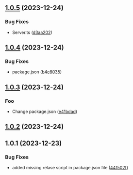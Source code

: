 

## [1.0.5](https://github.com/resatyavcin/erp-server/compare/1.0.4...1.0.5) (2023-12-24)


### Bug Fixes

* Server.ts ([d3aa202](https://github.com/resatyavcin/erp-server/commit/d3aa202a18f19626519b3c8912eae23ebf4d8584))

## [1.0.4](https://github.com/resatyavcin/erp-server/compare/1.0.3...1.0.4) (2023-12-24)


### Bug Fixes

* package.json ([b4c8035](https://github.com/resatyavcin/erp-server/commit/b4c80352d13430dab10afc332052e501801f9ca7))

## [1.0.3](https://github.com/resatyavcin/erp-server/compare/1.0.2...1.0.3) (2023-12-24)


### Foo

* Change package.json ([e41bdad](https://github.com/resatyavcin/erp-server/commit/e41bdad4f9735a05471249bf3b3d33cb3469db1d))

## [1.0.2](https://github.com/resatyavcin/erp-server/compare/1.0.1...1.0.2) (2023-12-24)

## 1.0.1 (2023-12-23)


### Bug Fixes

* added missing relase script in package.json file ([44f502f](https://github.com/resatyavcin/erp-server/commit/44f502f09a0eff020b12a688808c3dd6ca8ff35a))
